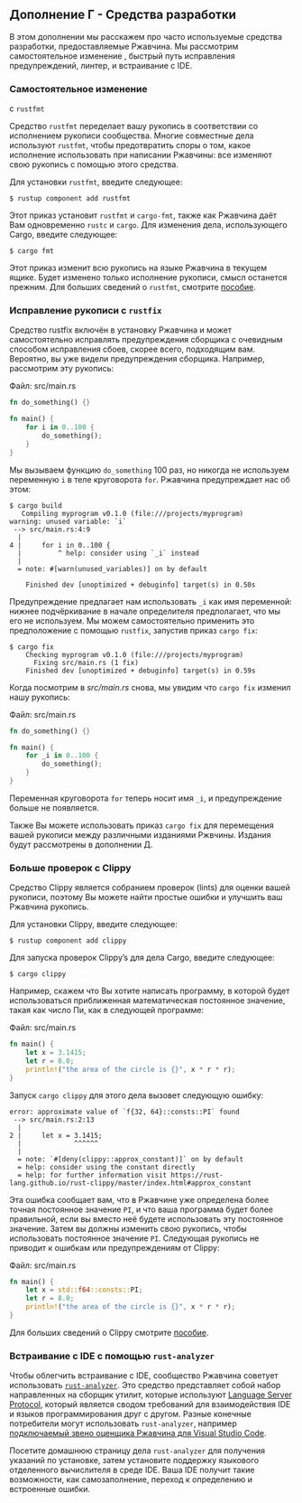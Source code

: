 ## Дополнение Г - Средства разработки

В этом дополнении мы расскажем про часто используемые средства разработки, предоставляемые Ржавчина. Мы рассмотрим самостоятельное изменение
, быстрый путь исправления предупреждений, линтер, и встраивание с IDE.

### Самостоятельное изменение
с `rustfmt`

Средство `rustfmt` переделает вашу рукопись в соответствии со исполнением рукописи сообщества. Многие совместные дела используют `rustfmt`, чтобы предотвратить споры о том, какое исполнение использовать при написании Ржавчины: все изменяют свою рукопись с помощью этого средства.

Для установки `rustfmt`, введите следующее:

```console
$ rustup component add rustfmt
```

Этот приказ установит `rustfmt` и `cargo-fmt`, также как Ржавчина даёт Вам одновременно `rustc` и `cargo`. Для изменения дела, использующего Cargo, введите следующее:

```console
$ cargo fmt
```

Этот приказ изменит всю рукопись на языке Ржавчина в текущем ящике. Будет изменено только исполнение рукописи, смысл останется прежним. Для больших сведений о `rustfmt`, смотрите [пособие].

### Исправление рукописи с `rustfix`

Средство rustfix включён в установку Ржавчина и может самостоятельно исправлять предупреждения сборщика с очевидным способом исправления сбоев, скорее всего, подходящим вам. Вероятно, вы уже видели предупреждения сборщика. Например, рассмотрим эту рукопись:

<span class="filename">Файл: src/main.rs</span>

```rust
fn do_something() {}

fn main() {
    for i in 0..100 {
        do_something();
    }
}
```

Мы вызываем функцию `do_something` 100 раз, но никогда не используем переменную `i` в теле круговорота `for`. Ржавчина предупреждает нас об этом:

```console
$ cargo build
   Compiling myprogram v0.1.0 (file:///projects/myprogram)
warning: unused variable: `i`
 --> src/main.rs:4:9
  |
4 |     for i in 0..100 {
  |         ^ help: consider using `_i` instead
  |
  = note: #[warn(unused_variables)] on by default

    Finished dev [unoptimized + debuginfo] target(s) in 0.50s
```

Предупреждение предлагает нам использовать `_i` как имя переменной: нижнее подчёркивание в начале определителя предполагает, что мы его не используем. Мы можем самостоятельно применить это предположение с помощью `rustfix`, запустив приказ `cargo fix`:

```console
$ cargo fix
    Checking myprogram v0.1.0 (file:///projects/myprogram)
      Fixing src/main.rs (1 fix)
    Finished dev [unoptimized + debuginfo] target(s) in 0.59s
```

Когда посмотрим в *src/main.rs* снова, мы увидим что `cargo fix` изменил нашу рукопись:

<span class="filename">Файл: src/main.rs</span>

```rust
fn do_something() {}

fn main() {
    for _i in 0..100 {
        do_something();
    }
}
```

Переменная круговорота `for` теперь носит имя `_i`, и предупреждение больше не появляется.

Также Вы можете использовать приказ `cargo fix` для перемещения вашей рукописи между различными изданиями Ржвчины. Издания будут рассмотрены в дополнении Д.

### Больше проверок с Clippy

Средство Clippy является собранием проверок (lints) для оценки вашей рукописи, поэтому Вы можете найти простые ошибки и улучшить ваш Ржавчина рукопись.

Для установки Clippy, введите следующее:

```console
$ rustup component add clippy
```

Для запуска проверок Clippy’s для дела Cargo, введите следующее:

```console
$ cargo clippy
```

Например, скажем что Вы хотите написать программу, в которой будет использоваться приближенная математическая постоянное значение, такая как число Пи, как в следующей программе:

<span class="filename">Файл: src/main.rs</span>

```rust
fn main() {
    let x = 3.1415;
    let r = 8.0;
    println!("the area of the circle is {}", x * r * r);
}
```

Запуск `cargo clippy` для этого дела вызовет следующую ошибку:

```text
error: approximate value of `f{32, 64}::consts::PI` found
 --> src/main.rs:2:13
  |
2 |     let x = 3.1415;
  |             ^^^^^^
  |
  = note: `#[deny(clippy::approx_constant)]` on by default
  = help: consider using the constant directly
  = help: for further information visit https://rust-lang.github.io/rust-clippy/master/index.html#approx_constant
```

Эта ошибка сообщает вам, что в Ржавчине уже определена более точная постоянное значение `PI`, и что ваша программа будет более правильной, если вы вместо неё будете использовать эту постоянное значение. Затем вы должны изменить свою рукопись, чтобы использовать постоянное значение `PI`. Следующая рукопись не приводит к ошибкам или предупреждениям от Clippy:

<span class="filename">Файл: src/main.rs</span>

```rust
fn main() {
    let x = std::f64::consts::PI;
    let r = 8.0;
    println!("the area of the circle is {}", x * r * r);
}
```

Для больших сведений о Clippy смотрите [пособие](https://github.com/rust-lang/rustfmt).

### Встраивание с IDE с помощью `rust-analyzer`

Чтобы облегчить встраивание с IDE, сообщество Ржавчина советует использовать [`rust-analyzer`]<!-- ignore -->. Это средство представляет собой набор направленных на сборщик утилит, которые используют [Language Server Protocol]<!-- ignore -->, который является сводом требований для взаимодействия IDE и языков программирования друг с другом. Разные конечные потребители могут использовать `rust-analyzer`, например [подключаемый звено оценщика Ржавчина для Visual Studio Code](https://marketplace.visualstudio.com/items?itemName=rust-lang.rust-analyzer).

Посетите <a>домашнюю страницу</a> дела <code>rust-analyzer</code> для получения указаний по установке, затем установите поддержку языкового отделенного вычислителя в  среде IDE. Ваша IDE получит такие возможности, как самозаполнение, переход к определению и встроенные ошибки.


[пособие]: https://github.com/rust-lang/rustfmt
[Language Server Protocol]: http://langserver.org/
[`rust-analyzer`]: https://rust-analyzer.github.io